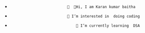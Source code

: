 -                               👏  👏Hi, I am Karan kumar baitha
-                               👀 I’m interested in  doing coding
-                                   🌱 I’m currently learning  DSA





